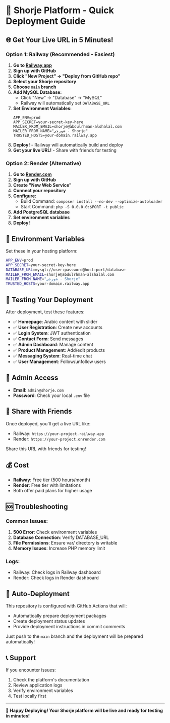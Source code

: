 # 🚀 Shorje Platform - Quick Deployment Guide

## 🌐 Get Your Live URL in 5 Minutes!

### Option 1: Railway (Recommended - Easiest)

1. **Go to [Railway.app](https://railway.app)**
2. **Sign up with GitHub**
3. **Click "New Project" → "Deploy from GitHub repo"**
4. **Select your Shorje repository**
5. **Choose `main` branch**
6. **Add MySQL Database:**
   - Click "New" → "Database" → "MySQL"
   - Railway will automatically set `DATABASE_URL`
7. **Set Environment Variables:**
   ```
   APP_ENV=prod
   APP_SECRET=your-secret-key-here
   MAILER_FROM_EMAIL=shorje@abdulrhman-alshalal.com
   MAILER_FROM_NAME="شورجي - Shorje"
   TRUSTED_HOSTS=your-domain.railway.app
   ```
8. **Deploy!** - Railway will automatically build and deploy
9. **Get your live URL!** - Share with friends for testing

### Option 2: Render (Alternative)

1. **Go to [Render.com](https://render.com)**
2. **Sign up with GitHub**
3. **Create "New Web Service"**
4. **Connect your repository**
5. **Configure:**
   - Build Command: `composer install --no-dev --optimize-autoloader`
   - Start Command: `php -S 0.0.0.0:$PORT -t public`
6. **Add PostgreSQL database**
7. **Set environment variables**
8. **Deploy!**

## 🔧 Environment Variables

Set these in your hosting platform:

```bash
APP_ENV=prod
APP_SECRET=your-secret-key-here
DATABASE_URL=mysql://user:password@host:port/database
MAILER_FROM_EMAIL=shorje@abdulrhman-alshalal.com
MAILER_FROM_NAME="شورجي - Shorje"
TRUSTED_HOSTS=your-domain.railway.app
```

## 📱 Testing Your Deployment

After deployment, test these features:

- ✅ **Homepage**: Arabic content with slider
- ✅ **User Registration**: Create new accounts
- ✅ **Login System**: JWT authentication
- ✅ **Contact Form**: Send messages
- ✅ **Admin Dashboard**: Manage content
- ✅ **Product Management**: Add/edit products
- ✅ **Messaging System**: Real-time chat
- ✅ **User Management**: Follow/unfollow users

## 🔧 Admin Access

- **Email**: `admin@shorje.com`
- **Password**: Check your local `.env` file

## 🎯 Share with Friends

Once deployed, you'll get a live URL like:
- Railway: `https://your-project.railway.app`
- Render: `https://your-project.onrender.com`

Share this URL with friends for testing!

## 💰 Cost

- **Railway**: Free tier (500 hours/month)
- **Render**: Free tier with limitations
- Both offer paid plans for higher usage

## 🆘 Troubleshooting

### Common Issues:
1. **500 Error**: Check environment variables
2. **Database Connection**: Verify DATABASE_URL
3. **File Permissions**: Ensure var/ directory is writable
4. **Memory Issues**: Increase PHP memory limit

### Logs:
- Railway: Check logs in Railway dashboard
- Render: Check logs in Render dashboard

## 🔄 Auto-Deployment

This repository is configured with GitHub Actions that will:
- Automatically prepare deployment packages
- Create deployment status updates
- Provide deployment instructions in commit comments

Just push to the `main` branch and the deployment will be prepared automatically!

## 📞 Support

If you encounter issues:
1. Check the platform's documentation
2. Review application logs
3. Verify environment variables
4. Test locally first

---

**🎉 Happy Deploying! Your Shorje platform will be live and ready for testing in minutes!**
